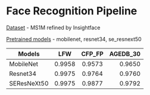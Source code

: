 # Face Recognition Pipeline

[Dataset](https://www.dropbox.com/s/wpx6tqjf0y5mf6r/faces_ms1m-refine-v2_112x112.zip?dl=0) - MS1M refined by Insightface

[Pretrained models](https://www.dropbox.com/s/vdiwwg9je3tmwkh/weights.zip?dl=0) - mobilenet, resnet34, se_resnext50

| Models        | LFW      | CFP_FP   | AGEDB_30 |
| ------------- |:--------:|:--------:|---------:|
| MobileNet     | 0.9958   | 0.9573   | 0.9650   |
| Resnet34      | 0.9975   | 0.9764   | 0.9760   |
| SEResNeXt50   | 0.9975   | 0.9877   | 0.9792   |

